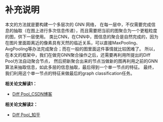 # 补充说明

本文的方法就是要构建一个多层次的 GNN 网络，
在每一层中，不仅需要完成信息的抽取（在图上进行多次信息传递），而且需要把当前的图聚合为一个更粗粒度的图，供下一层使用。
类比CNN，在CNN中，图信息的聚合是自然完成的，因为在图片里面距离近的像素具有天然的临近关系，可以直接MaxPooling、AvgPooling等办法完成聚合；而在一般的图里面这件事情就比较困难了。
所以，在本文的框架中，我们在做完GNN聚合操作之后，还需要再利用所提出的Diff Pool方法自动聚合节点，
然后把新聚合出来的节点当做新的图再利用之前的GNN算法来抽取信息，如此多层的信息抽取，最后得到一个单一节点的特征。
最终，我们利用这个单一节点的特征来做最后的graph classification任务。

**相关论文解读1：**
* [Diff Pool_CSDN博客](https://blog.csdn.net/yyl424525/article/details/103307795)

**相关论文解读2：**
* [Diff Pool_知乎](https://zhuanlan.zhihu.com/p/158604750)

